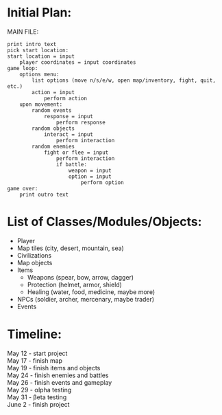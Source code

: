 # Initial Plan: #

MAIN FILE:
```
print intro text  
pick start location:  
start location = input  
	player coordinates = input coordinates  
game loop:  
	options menu:  
		list options (move n/s/e/w, open map/inventory, fight, quit, etc.)  
		action = input  
			perform action  
	upon movement:  
		random events  
			response = input  
				perform response  
		random objects  
			interact = input  
				perform interaction  
		random enemies  
			fight or flee = input  
				perform interaction  
				if battle:  
					weapon = input  
					option = input  
						perform option  
game over:  
	print outro text  
```

# List of Classes/Modules/Objects: #

- Player
- Map tiles (city, desert, mountain, sea)
- Civilizations
- Map objects
- Items
  - Weapons (spear, bow, arrow, dagger)
  - Protection (helmet, armor, shield)
  - Healing (water, food, medicine, maybe more)
- NPCs (soldier, archer, mercenary, maybe trader)
- Events

# Timeline: #

May 12 - start project  
May 17 - finish map  
May 19 - finish items and objects  
May 24 - finish enemies and battles  
May 26 - finish events and gameplay  
May 29 - αlpha testing  
May 31 - βeta testing  
June 2 - finish project
